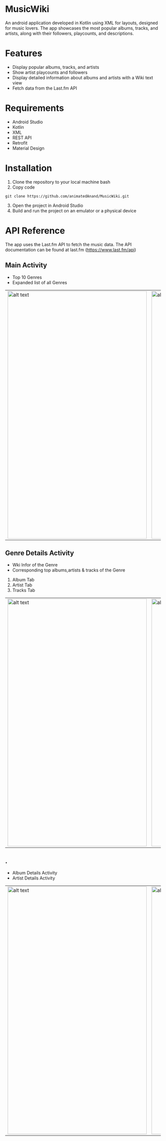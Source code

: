 # MusicWiki
An android application developed in Kotlin using XML for layouts, designed for music lovers. The app showcases the most popular albums, tracks, and artists, along with their followers, playcounts, and descriptions.

# Features
- Display popular albums, tracks, and artists
- Show artist playcounts and followers
- Display detailed information about albums and artists with a Wiki text view
- Fetch data from the Last.fm API

# Requirements
* Android Studio
* Kotlin
* XML
* REST API
* Retrofit
* Material Design

# Installation
1. Clone the repository to your local machine
bash
2. Copy code
```
git clone https://github.com/animatedAnand/MusicWiki.git
```
3. Open the project in Android Studio
4. Build and run the project on an emulator or a physical device

# API Reference
The app uses the Last.fm API to fetch the music data.
The API documentation can be found at last.fm (https://www.last.fm/api)


## Main Activity
- Top 10 Genres
- Expanded list of all Genres

<table>
  <tr>
    <td>
      <img src="https://user-images.githubusercontent.com/90234695/216931822-3f2cba99-7ba2-4340-85ba-f2e38576e182.png" alt="alt text" width="450" height="800">
    </td>
    <td>
      <img src="https://user-images.githubusercontent.com/90234695/216931816-f4e6cb8e-e2bb-46ad-99bf-bbfdc6a12cd3.png" alt="alt text" width="450" height="800">
    </td>
  </tr>
</table>

## Genre Details Activity
- Wki Infor of the Genre
- Corresponding top albums,artists & tracks of the Genre

1. Album Tab
2. Artist Tab
3. Tracks Tab

<table>
  <tr>
    <td>
     <img src="https://user-images.githubusercontent.com/90234695/216931838-41774cf9-5c31-4e52-aad3-4d38ba3edfa7.png" alt="alt text" width="450" height="800">
    </td>
    <td>
    <img src="https://user-images.githubusercontent.com/90234695/216931834-f4829255-3a6c-464e-88b6-3d33fec4d217.png" alt="alt text" width="450" height="800">
    </td>
  </tr>
</table>


## .
- Album Details Activity
- Artist Details Activity

<table>
  <tr>
    <td>
      <img src="https://user-images.githubusercontent.com/90234695/216931827-1a8e5374-03eb-411f-bc9a-dcebebafe156.png" alt="alt text" width="450" height="800">
    </td>
    <td>
      <img src="https://user-images.githubusercontent.com/90234695/216931842-01e8e7e2-720b-47ff-abe3-440a2dba91b6.png" alt="alt text" width="450" height="800">
    </td>
  </tr>
</table>

